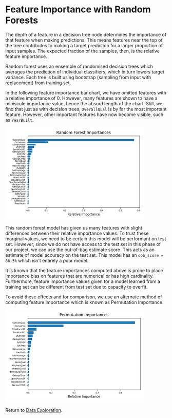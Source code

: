 # Feature Importance with Random Forests

The depth of a feature in a decision tree node determines the importance of that feature when making predictions. This means features near the top of the tree contributes to making a target prediction for a larger proportion of input samples. The expected fraction of the samples, then, is the relative feature importance.

Random forest uses an ensemble of randomised decision trees which averages the prediction of individual classifiers, which in turn lowers target variance. Each tree is built using bootstrap (sampling from input with replacement) from training set. 

In the following feature importance bar chart, we have omitted features with a relative importance of 0. However, many features are shown to have a miniscule importance value, hence the absurd length of the chart. Still, we find that just as with decision trees, `OverallQual` is by far the most important feature. However, other important features have now become visible, such as `YearBuilt`. 

![Random forest important features](images/rf_feat_imp.png)

This random forest model has given us many features with slight differences between their relative importance values. To trust these marginal values, we need to be certain this model will be performant on test set. However, since we do not have access to the test set in this phase of our project, we can use the out-of-bag estimate score. This acts as an estimate of model accuracy on the test set. This model has an `oob_score = 86.5%` which isn't entirely a poor model.

It is known that the feature importances computed above is prone to place importance bias on features that are numerical or has high cardinality. Furthermore, feature importance values given for a model learned from a training set can be different from test set due to capacity to overfit.

To avoid these effects and for comparison, we use an alternate method of computing feature importance which is known as Permutation Importance.

![Permutation importance](images/permutation_importance.png)

Return to [Data Exploration](../readme.md).